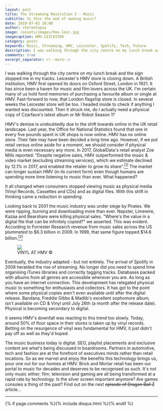 ```yaml
---
layout: post
title: The Streaming Revolution I - Music
subtitle: Is this the end of owning music?
date: 2019-07-02 18:00
author: stereotopia
image: /assets/images/hmv-leic.jpg
imagecaption: HMV LEICESTER
category: posts
keywords: Music, Streaming, HMV, Leicester, Spotify, Tech, Future
description: I was walking through the city centre on my lunch break and the sign stopped me in my tracks. Leicester's HMV store is closing down. With streaming taking over, is this the end of owning music?
comments: true
excerpt_separator: <!--more-->
---
```


I was walking through the city centre on my lunch break and the sign stopped me in my tracks. Leicester's HMV store is closing down.  A British institution, HMV first opened its doors on Oxford Street, London in 1921. It has since been a haven for music and film lovers across the UK. I'm certain many of us hold fond memories of purchasing a favourite album or single at HMV. Fast-forward to now, that London flagship store is closed. In several weeks the Leicester store will be too. <!--more--> I headed inside to check if anything I wanted was discounted. Then it struck me, do I actually need a physical copy of Czarface's latest album or Mr Robot Season 1? 

HMV's demise is undoubtedly due to the shift towards online in the UK retail landscape. Last year, the Office for National Statistics found that one in every five pounds spent in UK shops is now online. HMV has no online store. Their fate may have been decided a long time ago. However, if we put retail versus online aside for a moment, we should consider if physical media is even necessary any more. In 2017, GlobalData's retail analyst Zoe Mills reported: “Despite negative sales, HMV outperformed the music & video market (excluding streaming services), which we estimate declined by 12.1% in 2017, and enabled the retailer to grow its share".<a href="https://www.retailgazette.co.uk/blog/2018/10/hmv-reports-falling-profits-amid-declining-market/"><sup>[1]</sup></a> The market can longer sustain HMV (in its current form) even though humans are spending more time listening to music than ever. What happened? 

It all changed when consumers stopped viewing music as physical media (Vinyl Records, Cassettes and CDs) and as digital files. With this shift in thinking came a reduction in spending. 

Looking back to 2001 the music industry was under siege by Pirates. We were ripping, burning and downloading more than ever. Napster, Limewire, Kazaa and Bearshare were killing physical sales. "Where's the value in a digital file that can be infinitely copied?" we asserted. This was evident. According to Forrester Research revenue from music sales across the US plummeted to $6.3 billion in 2009. In 1999, that same figure topped $14.6 billion.<a href="https://money.cnn.com/2010/02/02/news/companies/napster_music_industry/"><sup>[2]</sup></a>

<figure class="figure">
<img src="/assets/images/hmv-leic2.jpg" class="img-fluid fit-image rounded center-block" id="blogimg2"/>
<figcaption class="figure-caption text-right"> VINYL AT HMV &copy;</figcaption>
</figure>

Eventually, the industry adapted - but not entirely. The arrival of Spotify in 2008 heralded the rise of streaming. No longer did you need to spend time organising iTunes libraries and correctly tagging tracks. Databases packed with albums from all genres are accessible wherever you are. As long as you have an internet connection. This development has relegated physical music to something for enthusiasts and collectors. It has got to the point where some physical copies aren't even available until after the digital release. Bandana, Freddie Gibbs & Madlib's excellent sophomore album, isn't available on CD & Vinyl until July 26th (a month after the release date). Physical is becoming secondary to digital.

It seems HMV's downfall was reacting to this trend too slowly. Today, around 50% of floor space in their stores is taken up by vinyl records. Betting on the resurgence of vinyl was fundamental for HMV, it just didn't pay off as well as they'd hoped. 

The music business today is digital. SEO, playlist placements and exclusive content are what's being discussed in boardrooms. Partners in automotive, tech and fashion are at the forefront of executives minds rather than retail locations. So as we marvel and enjoy the benefits this technology brings us, pour one out for our homies at HMV. Brick and Mortar retail has been our portal to music for decades and deserves to be recognised as such. It's not only music either; film, television and gaming are all being transformed at a rapid rate by technology. Is the silver screen important anymore? Are games consoles a thing of the past? Find out on the next <del>episode of Dragon Ball Z</del> article...

<hr>

{% if page.comments %}{% include disqus.html %}{% endif %}